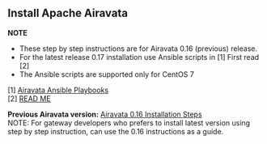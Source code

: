 ##  <h2 id="AiravataCent">Install Apache Airavata</h2>
<b>NOTE</b> <br>
- These step by step instructions are for Airavata 0.16 (previous) release. <br>
- For the latest release 0.17 installation use Ansible scripts in [1] First read [2] <br>
- The Ansible scripts are supported only for CentOS 7

[1]  <a href="https://github.com/apache/airavata/blob/master/dev-tools/ansible/airavata.yml" target="_blank"> Airavata Ansible Playbooks</a>  <br>
[2] <a href="https://github.com/apache/airavata/blob/master/dev-tools/ansible/README.md" target="_blank">READ ME</a>  <br>



<b>Previous Airavata version:</b> <a href="http://airavata.readthedocs.io/en/0.16/Airavata-Installation/" target="_blank">Airavata 0.16 Installation Steps</a></br>
NOTE: For gateway developers who prefers to install latest version using step by step instruction, can use the 0.16 instructions as a guide.

